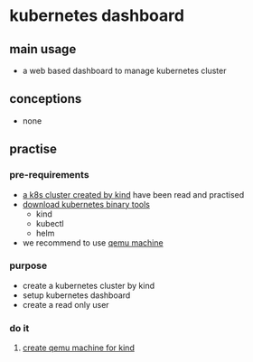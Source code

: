 # kubernetes dashboard

## main usage

* a web based dashboard to manage kubernetes cluster

## conceptions

* none

## practise

### pre-requirements

* [a k8s cluster created by kind](../create.local.cluster.with.kind.md) have been read and practised
* [download kubernetes binary tools](../download.kubernetes.binary.tools.md)
    + kind
    + kubectl
    + helm
* we recommend to use [qemu machine](../../qemu/README.md)

### purpose

* create a kubernetes cluster by kind
* setup kubernetes dashboard
* create a read only user

### do it

1. [create qemu machine for kind](../create.qemu.machine.for.kind.md)
